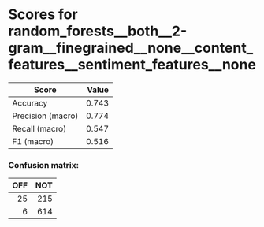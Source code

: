 # Scores for random_forests__both__2-gram__finegrained__none__content_features__sentiment_features__none
|      Score      |Value|
|-----------------|----:|
|Accuracy         |0.743|
|Precision (macro)|0.774|
|Recall (macro)   |0.547|
|F1 (macro)       |0.516|

### Confusion matrix:
|OFF|NOT|
|--:|--:|
| 25|215|
|  6|614|
